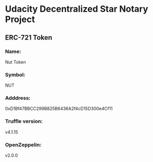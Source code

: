 # Udacity Decentralized Star Notary Project

## ERC-721 Token
### Name:
Nut Token
### Symbol:
NUT
### Adddress:
0xD1Bf47BBCC299B825B6436A2f4cD15D300e4Cf11
### Truffle version:
v4.1.15
### OpenZeppelin:
v2.0.0